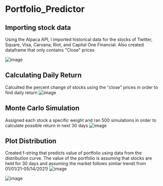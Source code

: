 # Portfolio_Predictor

## Importing stock data
Using the Alpaca API, I imported historical data for the stocks of Twitter, Square, Visa, Carvana, Riot, and Capital One Financial. Also created dataframe that only contains "Close" prices

![image](https://user-images.githubusercontent.com/79224741/118324274-cf0e8f80-b4cf-11eb-9a54-5d986799d875.png)

## Calculating Daily Return
Calculted the percent change of stocks using the "close" prices in order to find daily return
![image](https://user-images.githubusercontent.com/79224741/118324826-915e3680-b4d0-11eb-9494-f36db38752ee.png)

## Monte Carlo Simulation
Assigned each stock a specific weight and ran 500 simulations in order to calculate possible return in next 30 days
![image](https://user-images.githubusercontent.com/79224741/118325123-ff0a6280-b4d0-11eb-8d72-96bb134e206a.png)

## Plot Distribution 
Created f-string that predicts value of portfolio using data from the distribution curve. The value of the portfolio is assuming that stocks are held for 30 days and assuming the market follows similar trend( from 01/01/21-05/14/2021)
![image](https://user-images.githubusercontent.com/79224741/118325212-23fed580-b4d1-11eb-8e0a-8d6062f2234f.png)

![image](https://user-images.githubusercontent.com/79224741/118325284-41cc3a80-b4d1-11eb-9151-096d6443b27d.png)
